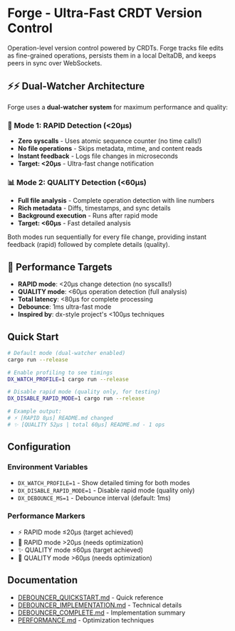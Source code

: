 # Forge - Ultra-Fast CRDT Version Control

Operation-level version control powered by CRDTs. Forge tracks file edits as fine-grained operations, persists them in a local DeltaDB, and keeps peers in sync over WebSockets.

## ⚡⚡ Dual-Watcher Architecture

Forge uses a **dual-watcher system** for maximum performance and quality:

### 🚀 Mode 1: RAPID Detection (<20µs)

- **Zero syscalls** - Uses atomic sequence counter (no time calls!)
- **No file operations** - Skips metadata, mtime, and content reads
- **Instant feedback** - Logs file changes in microseconds
- **Target: <20µs** - Ultra-fast change notification

### 📊 Mode 2: QUALITY Detection (<60µs)

- **Full file analysis** - Complete operation detection with line numbers
- **Rich metadata** - Diffs, timestamps, and sync details
- **Background execution** - Runs after rapid mode
- **Target: <60µs** - Fast detailed analysis

Both modes run sequentially for every file change, providing instant feedback (rapid) followed by complete details (quality).

## 🎯 Performance Targets

- **RAPID mode**: <20µs change detection (no syscalls!)
- **QUALITY mode**: <60µs operation detection (full analysis)
- **Total latency**: <80µs for complete processing
- **Debounce**: 1ms ultra-fast mode
- **Inspired by**: dx-style project's <100µs techniques

## Quick Start

```bash
# Default mode (dual-watcher enabled)
cargo run --release

# Enable profiling to see timings
DX_WATCH_PROFILE=1 cargo run --release

# Disable rapid mode (quality only, for testing)
DX_DISABLE_RAPID_MODE=1 cargo run --release

# Example output:
# ⚡ [RAPID 8µs] README.md changed
# ✨ [QUALITY 52µs | total 60µs] README.md - 1 ops
```

## Configuration

### Environment Variables

- `DX_WATCH_PROFILE=1` - Show detailed timing for both modes
- `DX_DISABLE_RAPID_MODE=1` - Disable rapid mode (quality only)
- `DX_DEBOUNCE_MS=1` - Debounce interval (default: 1ms)

### Performance Markers

- ⚡ RAPID mode ≤20µs (target achieved)
- 🐌 RAPID mode >20µs (needs optimization)
- ✨ QUALITY mode ≤60µs (target achieved)  
- 🐢 QUALITY mode >60µs (needs optimization)

## Documentation

- [DEBOUNCER_QUICKSTART.md](./DEBOUNCER_QUICKSTART.md) - Quick reference
- [DEBOUNCER_IMPLEMENTATION.md](./DEBOUNCER_IMPLEMENTATION.md) - Technical details
- [DEBOUNCER_COMPLETE.md](./DEBOUNCER_COMPLETE.md) - Implementation summary
- [PERFORMANCE.md](./PERFORMANCE.md) - Optimization techniques
